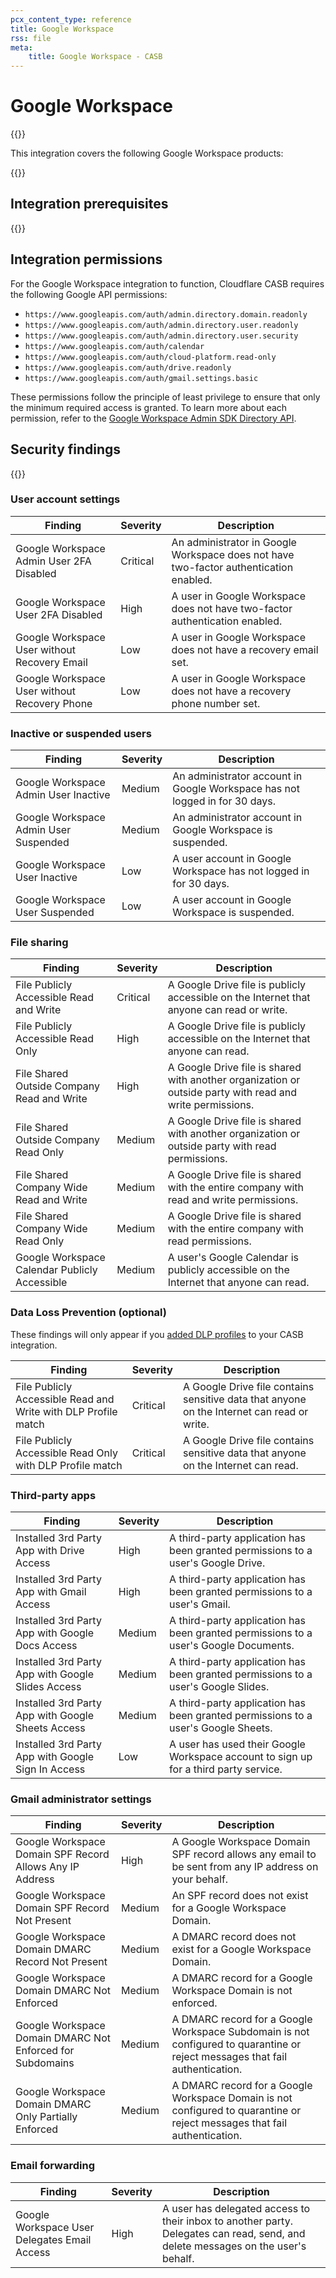 ```yaml
---
pcx_content_type: reference
title: Google Workspace
rss: file
meta:
    title: Google Workspace - CASB
---
```


# Google Workspace

{{<render file="casb/_integration-description.md" withParameters="Google Workspace;;Google Workspace account">}}

This integration covers the following Google Workspace products:

{{<directory-listing>}}

## Integration prerequisites

{{<render file="casb/_google-prereqs.md">}}

## Integration permissions

For the Google Workspace integration to function, Cloudflare CASB requires the following Google API permissions:

- `https://www.googleapis.com/auth/admin.directory.domain.readonly`
- `https://www.googleapis.com/auth/admin.directory.user.readonly`
- `https://www.googleapis.com/auth/admin.directory.user.security`
- `https://www.googleapis.com/auth/calendar`
- `https://www.googleapis.com/auth/cloud-platform.read-only`
- `https://www.googleapis.com/auth/drive.readonly`
- `https://www.googleapis.com/auth/gmail.settings.basic`

These permissions follow the principle of least privilege to ensure that only the minimum required access is granted. To learn more about each permission, refer to the [Google Workspace Admin SDK Directory API](https://developers.google.com/admin-sdk/directory/v1/guides/authorizing).

## Security findings

{{<render file="casb/_security-findings.md" withParameters="Google Workspace;;google-workspace">}}

### User account settings

| Finding                                      | Severity | Description                                                                           |
| -------------------------------------------- | -------- | ------------------------------------------------------------------------------------- |
| Google Workspace Admin User 2FA Disabled     | Critical | An administrator in Google Workspace does not have two-factor authentication enabled. |
| Google Workspace User 2FA Disabled           | High     | A user in Google Workspace does not have two-factor authentication enabled.           |
| Google Workspace User without Recovery Email | Low      | A user in Google Workspace does not have a recovery email set.                        |
| Google Workspace User without Recovery Phone | Low      | A user in Google Workspace does not have a recovery phone number set.                 |

### Inactive or suspended users

| Finding                               | Severity | Description                                                                 |
| ------------------------------------- | -------- | --------------------------------------------------------------------------- |
| Google Workspace Admin User Inactive  | Medium   | An administrator account in Google Workspace has not logged in for 30 days. |
| Google Workspace Admin User Suspended | Medium   | An administrator account in Google Workspace is suspended.                  |
| Google Workspace User Inactive        | Low      | A user account in Google Workspace has not logged in for 30 days.           |
| Google Workspace User Suspended       | Low      | A user account in Google Workspace is suspended.                            |

### File sharing

| Finding                                       | Severity | Description                                                                                               |
| --------------------------------------------- | -------- | --------------------------------------------------------------------------------------------------------- |
| File Publicly Accessible Read and Write       | Critical | A Google Drive file is publicly accessible on the Internet that anyone can read or write.                 |
| File Publicly Accessible Read Only            | High     | A Google Drive file is publicly accessible on the Internet that anyone can read.                          |
| File Shared Outside Company Read and Write    | High     | A Google Drive file is shared with another organization or outside party with read and write permissions. |
| File Shared Outside Company Read Only         | Medium   | A Google Drive file is shared with another organization or outside party with read permissions.           |
| File Shared Company Wide Read and Write       | Medium   | A Google Drive file is shared with the entire company with read and write permissions.                    |
| File Shared Company Wide Read Only            | Medium   | A Google Drive file is shared with the entire company with read permissions.                              |
| Google Workspace Calendar Publicly Accessible | Medium   | A user's Google Calendar is publicly accessible on the Internet that anyone can read.                     |

### Data Loss Prevention (optional)

These findings will only appear if you [added DLP profiles](/cloudflare-one/applications/scan-apps/casb-dlp/) to your CASB integration.

| Finding                                                        | Severity | Description                                                                                |
| -------------------------------------------------------------- | -------- | ------------------------------------------------------------------------------------------ |
| File Publicly Accessible Read and Write with DLP Profile match | Critical | A Google Drive file contains sensitive data that anyone on the Internet can read or write. |
| File Publicly Accessible Read Only with DLP Profile match      | Critical | A Google Drive file contains sensitive data that anyone on the Internet can read.          |

### Third-party apps

| Finding                                            | Severity | Description                                                                          |
| -------------------------------------------------- | -------- | ------------------------------------------------------------------------------------ |
| Installed 3rd Party App with Drive Access          | High     | A third-party application has been granted permissions to a user's Google Drive.     |
| Installed 3rd Party App with Gmail Access          | High     | A third-party application has been granted permissions to a user's Gmail.            |
| Installed 3rd Party App with Google Docs Access    | Medium   | A third-party application has been granted permissions to a user's Google Documents. |
| Installed 3rd Party App with Google Slides Access  | Medium   | A third-party application has been granted permissions to a user's Google Slides.    |
| Installed 3rd Party App with Google Sheets Access  | Medium   | A third-party application has been granted permissions to a user's Google Sheets.    |
| Installed 3rd Party App with Google Sign In Access | Low      | A user has used their Google Workspace account to sign up for a third party service. |

### Gmail administrator settings

| Finding                                                   | Severity | Description                                                                                                                  |
| --------------------------------------------------------- | -------- | ---------------------------------------------------------------------------------------------------------------------------- |
| Google Workspace Domain SPF Record Allows Any IP Address  | High     | A Google Workspace Domain SPF record allows any email to be sent from any IP address on your behalf.                         |
| Google Workspace Domain SPF Record Not Present            | Medium   | An SPF record does not exist for a Google Workspace Domain.                                                                  |
| Google Workspace Domain DMARC Record Not Present          | Medium   | A DMARC record does not exist for a Google Workspace Domain.                                                                 |
| Google Workspace Domain DMARC Not Enforced                | Medium   | A DMARC record for a Google Workspace Domain is not enforced.                                                                |
| Google Workspace Domain DMARC Not Enforced for Subdomains | Medium   | A DMARC record for a Google Workspace Subdomain is not configured to quarantine or reject messages that fail authentication. |
| Google Workspace Domain DMARC Only Partially Enforced     | Medium   | A DMARC record for a Google Workspace Domain is not configured to quarantine or reject messages that fail authentication.    |

### Email forwarding

| Finding                                      | Severity | Description                                                                                                                      |
| -------------------------------------------- | -------- | -------------------------------------------------------------------------------------------------------------------------------- |
| Google Workspace User Delegates Email Access | High     | A user has delegated access to their inbox to another party. Delegates can read, send, and delete messages on the user's behalf. |
